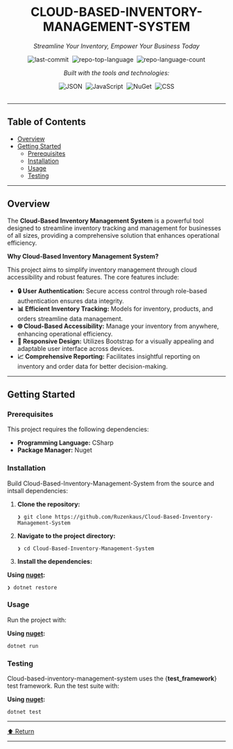 <div class="prose prose-sm md:prose-base lg:prose-lg max-w-none prose-headings:font-bold prose-a:text-blue-600" style="user-select: none;"><div id="top" class="">

<div align="center" class="text-center">
<h1>CLOUD-BASED-INVENTORY-MANAGEMENT-SYSTEM</h1>
<p><em>Streamline Your Inventory, Empower Your Business Today</em></p>

<img alt="last-commit" src="https://img.shields.io/github/last-commit/Ruzenkaus/Cloud-Based-Inventory-Management-System?style=flat&amp;logo=git&amp;logoColor=white&amp;color=0080ff" class="inline-block mx-1" style="margin: 0px 2px;">
<img alt="repo-top-language" src="https://img.shields.io/github/languages/top/Ruzenkaus/Cloud-Based-Inventory-Management-System?style=flat&amp;color=0080ff" class="inline-block mx-1" style="margin: 0px 2px;">
<img alt="repo-language-count" src="https://img.shields.io/github/languages/count/Ruzenkaus/Cloud-Based-Inventory-Management-System?style=flat&amp;color=0080ff" class="inline-block mx-1" style="margin: 0px 2px;">
<p><em>Built with the tools and technologies:</em></p>
<img alt="JSON" src="https://img.shields.io/badge/JSON-000000.svg?style=flat&amp;logo=JSON&amp;logoColor=white" class="inline-block mx-1" style="margin: 0px 2px;">
<img alt="JavaScript" src="https://img.shields.io/badge/JavaScript-F7DF1E.svg?style=flat&amp;logo=JavaScript&amp;logoColor=black" class="inline-block mx-1" style="margin: 0px 2px;">
<img alt="NuGet" src="https://img.shields.io/badge/NuGet-004880.svg?style=flat&amp;logo=NuGet&amp;logoColor=white" class="inline-block mx-1" style="margin: 0px 2px;">
<img alt="CSS" src="https://img.shields.io/badge/CSS-663399.svg?style=flat&amp;logo=CSS&amp;logoColor=white" class="inline-block mx-1" style="margin: 0px 2px;">
</div>
<br>
<hr>
<h2>Table of Contents</h2>
<ul class="list-disc pl-4 my-0">
<li class="my-0"><a href="#overview">Overview</a></li>
<li class="my-0"><a href="#getting-started">Getting Started</a>
<ul class="list-disc pl-4 my-0">
<li class="my-0"><a href="#prerequisites">Prerequisites</a></li>
<li class="my-0"><a href="#installation">Installation</a></li>
<li class="my-0"><a href="#usage">Usage</a></li>
<li class="my-0"><a href="#testing">Testing</a></li>
</ul>
</li>
</ul>
<hr>
<h2>Overview</h2>
<p>The <strong>Cloud-Based Inventory Management System</strong> is a powerful tool designed to streamline inventory tracking and management for businesses of all sizes, providing a comprehensive solution that enhances operational efficiency.</p>
<p><strong>Why Cloud-Based Inventory Management System?</strong></p>
<p>This project aims to simplify inventory management through cloud accessibility and robust features. The core features include:</p>
<ul class="list-disc pl-4 my-0">
<li class="my-0"><strong>🔒 User Authentication:</strong> Secure access control through role-based authentication ensures data integrity.</li>
<li class="my-0"><strong>📊 Efficient Inventory Tracking:</strong> Models for inventory, products, and orders streamline data management.</li>
<li class="my-0"><strong>🌐 Cloud-Based Accessibility:</strong> Manage your inventory from anywhere, enhancing operational efficiency.</li>
<li class="my-0"><strong>📱 Responsive Design:</strong> Utilizes Bootstrap for a visually appealing and adaptable user interface across devices.</li>
<li class="my-0"><strong>📈 Comprehensive Reporting:</strong> Facilitates insightful reporting on inventory and order data for better decision-making.</li>
</ul>
<hr>
<h2>Getting Started</h2>
<h3>Prerequisites</h3>
<p>This project requires the following dependencies:</p>
<ul class="list-disc pl-4 my-0">
<li class="my-0"><strong>Programming Language:</strong> CSharp</li>
<li class="my-0"><strong>Package Manager:</strong> Nuget</li>
</ul>
<h3>Installation</h3>
<p>Build Cloud-Based-Inventory-Management-System from the source and intsall dependencies:</p>
<ol>
<li class="my-0">
<p><strong>Clone the repository:</strong></p>
<pre><code class="language-sh">❯ git clone https://github.com/Ruzenkaus/Cloud-Based-Inventory-Management-System
</code></pre>
</li>
<li class="my-0">
<p><strong>Navigate to the project directory:</strong></p>
<pre><code class="language-sh">❯ cd Cloud-Based-Inventory-Management-System
</code></pre>
</li>
<li class="my-0">
<p><strong>Install the dependencies:</strong></p>
</li>
</ol>
<p><strong>Using <a href="https://docs.microsoft.com/en-us/dotnet/csharp/">nuget</a>:</strong></p>
<pre><code class="language-sh">❯ dotnet restore
</code></pre>
<h3>Usage</h3>
<p>Run the project with:</p>
<p><strong>Using <a href="https://docs.microsoft.com/en-us/dotnet/csharp/">nuget</a>:</strong></p>
<pre><code class="language-sh">dotnet run
</code></pre>
<h3>Testing</h3>
<p>Cloud-based-inventory-management-system uses the {<strong>test_framework</strong>} test framework. Run the test suite with:</p>
<p><strong>Using <a href="https://docs.microsoft.com/en-us/dotnet/csharp/">nuget</a>:</strong></p>
<pre><code class="language-sh">dotnet test
</code></pre>
<hr>
<div align="left" class=""><a href="#top">⬆ Return</a></div>
<hr></div></div>
